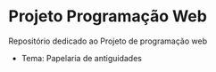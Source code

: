 # Projeto Programação Web

Repositório dedicado ao Projeto de programação web
- Tema: Papelaria de antiguidades
